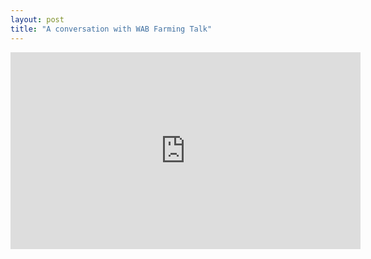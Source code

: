 ```yaml
---
layout: post
title: "A conversation with WAB Farming Talk"
---
```



<iframe width="560" height="315" src="https://www.youtube.com/embed/hSdXhA5aKtc?si=LfMMXU3_MW_T02Zf" title="YouTube video player" frameborder="0" allow="accelerometer; autoplay; clipboard-write; encrypted-media; gyroscope; picture-in-picture; web-share" allowfullscreen></iframe>
